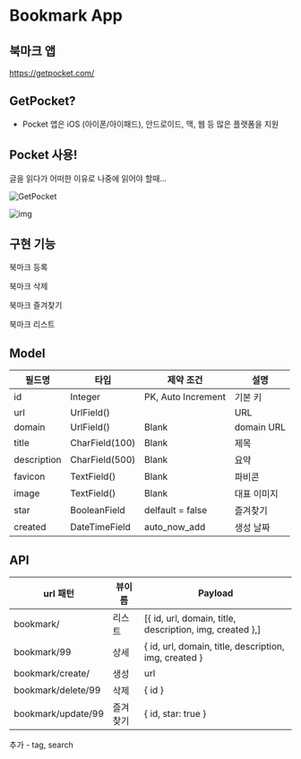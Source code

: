 # Bookmark App

## 북마크 앱

https://getpocket.com/



## **GetPocket**?

* Pocket 앱은 iOS (아이폰/아이패드), 안드로이드, 맥, 웹 등 많은 플랫폼을 지원



## Pocket 사용!

글을 읽다가 어떠한 이유로 나중에 읽어야 할때...



![GetPocket](https://ablex.ru/wp-content/uploads/2015/01/screen-shot-2012-11-27-at-8-50-24-pm.png)



![img](https://lh3.googleusercontent.com/huMFUpe1bw-m1WHj77J5oKmcFJO37D9fTLwTKZDfla_XPISw0DjLTIBfdboz3wmIasUbKTDG=w640-h400-e365)



## 구현 기능

북마크 등록

북마크 삭제

북마크 즐겨찾기

북마크 리스트











## Model

| 필드명      | 타입           | 제약 조건          | 설명        |
| ----------- | -------------- | ------------------ | ----------- |
| id          | Integer        | PK, Auto Increment | 기본 키     |
| url         | UrlField()     |                    | URL         |
| domain      | UrlField()     | Blank              | domain URL  |
| title       | CharField(100) | Blank              | 제목        |
| description | CharField(500) | Blank              | 요약        |
| favicon     | TextField()    | Blank              | 파비콘      |
| image       | TextField()    | Blank              | 대표 이미지 |
| star        | BooleanField   | delfault = false   | 즐겨찾기    |
| created     | DateTimeField  | auto_now_add       | 생성 날짜   |



## API

| url 패턴           | 뷰이름   | Payload                                                  |
| ------------------ | -------- | -------------------------------------------------------- |
| bookmark/          | 리스트   | [{ id, url, domain, title, description, img, created },] |
| bookmark/99        | 상세     | { id, url, domain, title, description, img, created }    |
| bookmark/create/   | 생성     | url                                                      |
| bookmark/delete/99 | 삭제     | { id }                                                   |
| bookmark/update/99 | 즐겨찾기 | { id, star: true }                                       |

추가 - tag, search